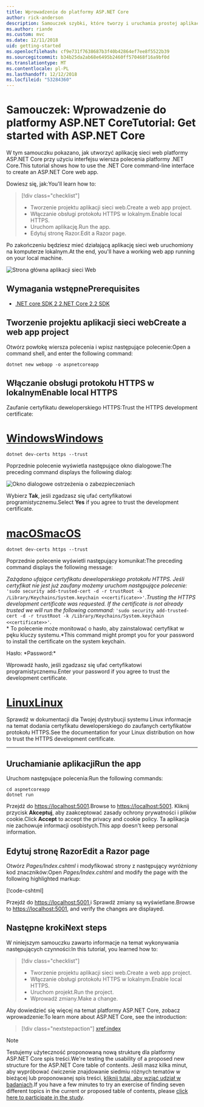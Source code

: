```yaml
---
title: Wprowadzenie do platformy ASP.NET Core
author: rick-anderson
description: Samouczek szybki, które tworzy i uruchamia prostej aplikacji Hello World przy użyciu platformy ASP.NET Core.
ms.author: riande
ms.custom: mvc
ms.date: 12/11/2018
uid: getting-started
ms.openlocfilehash: cf9e731f7638687b3f40b42864ef7ee8f5522b39
ms.sourcegitcommit: b34b25da2ab68e6495b2460ff570468f16a9bf0d
ms.translationtype: MT
ms.contentlocale: pl-PL
ms.lasthandoff: 12/12/2018
ms.locfileid: "53284360"
---
```

# <a name="tutorial-get-started-with-aspnet-core"></a><span data-ttu-id="975f8-103">Samouczek: Wprowadzenie do platformy ASP.NET Core</span><span class="sxs-lookup"><span data-stu-id="975f8-103">Tutorial: Get started with ASP.NET Core</span></span>

<span data-ttu-id="975f8-104">W tym samouczku pokazano, jak utworzyć aplikację sieci web platformy ASP.NET Core przy użyciu interfejsu wiersza polecenia platformy .NET Core.</span><span class="sxs-lookup"><span data-stu-id="975f8-104">This tutorial shows how to use the .NET Core command-line interface to create an ASP.NET Core web app.</span></span>

<span data-ttu-id="975f8-105">Dowiesz się, jak:</span><span class="sxs-lookup"><span data-stu-id="975f8-105">You'll learn how to:</span></span>

> [!div class="checklist"]
> * <span data-ttu-id="975f8-106">Tworzenie projektu aplikacji sieci web.</span><span class="sxs-lookup"><span data-stu-id="975f8-106">Create a web app project.</span></span>
> * <span data-ttu-id="975f8-107">Włączanie obsługi protokołu HTTPS w lokalnym.</span><span class="sxs-lookup"><span data-stu-id="975f8-107">Enable local HTTPS.</span></span>
> * <span data-ttu-id="975f8-108">Uruchom aplikację.</span><span class="sxs-lookup"><span data-stu-id="975f8-108">Run the app.</span></span>
> * <span data-ttu-id="975f8-109">Edytuj stronę Razor.</span><span class="sxs-lookup"><span data-stu-id="975f8-109">Edit a Razor page.</span></span>

<span data-ttu-id="975f8-110">Po zakończeniu będziesz mieć działającą aplikację sieci web uruchomiony na komputerze lokalnym.</span><span class="sxs-lookup"><span data-stu-id="975f8-110">At the end, you'll have a working web app running on your local machine.</span></span>

![Strona główna aplikacji sieci Web](_static/home-page.png)

## <a name="prerequisites"></a><span data-ttu-id="975f8-112">Wymagania wstępne</span><span class="sxs-lookup"><span data-stu-id="975f8-112">Prerequisites</span></span>

* [<span data-ttu-id="975f8-113">.NET core SDK 2,2</span><span class="sxs-lookup"><span data-stu-id="975f8-113">.NET Core 2.2 SDK</span></span>](https://www.microsoft.com/net/download/all)

## <a name="create-a-web-app-project"></a><span data-ttu-id="975f8-114">Tworzenie projektu aplikacji sieci web</span><span class="sxs-lookup"><span data-stu-id="975f8-114">Create a web app project</span></span>

<span data-ttu-id="975f8-115">Otwórz powłokę wiersza polecenia i wpisz następujące polecenie:</span><span class="sxs-lookup"><span data-stu-id="975f8-115">Open a command shell, and enter the following command:</span></span>

```console
dotnet new webapp -o aspnetcoreapp
```

## <a name="enable-local-https"></a><span data-ttu-id="975f8-116">Włączanie obsługi protokołu HTTPS w lokalnym</span><span class="sxs-lookup"><span data-stu-id="975f8-116">Enable local HTTPS</span></span>

<span data-ttu-id="975f8-117">Zaufanie certyfikatu deweloperskiego HTTPS:</span><span class="sxs-lookup"><span data-stu-id="975f8-117">Trust the HTTPS development certificate:</span></span>

# <a name="windowstabwindows"></a>[<span data-ttu-id="975f8-118">Windows</span><span class="sxs-lookup"><span data-stu-id="975f8-118">Windows</span></span>](#tab/windows)

```console
dotnet dev-certs https --trust
```

<span data-ttu-id="975f8-119">Poprzednie polecenie wyświetla następujące okno dialogowe:</span><span class="sxs-lookup"><span data-stu-id="975f8-119">The preceding command displays the following dialog:</span></span>

![Okno dialogowe ostrzeżenia o zabezpieczeniach](_static/cert.png)

<span data-ttu-id="975f8-121">Wybierz **Tak**, jeśli zgadzasz się ufać certyfikatowi programistycznemu.</span><span class="sxs-lookup"><span data-stu-id="975f8-121">Select **Yes** if you agree to trust the development certificate.</span></span>

# <a name="macostabmacos"></a>[<span data-ttu-id="975f8-122">macOS</span><span class="sxs-lookup"><span data-stu-id="975f8-122">macOS</span></span>](#tab/macos)

```console
dotnet dev-certs https --trust
```

<span data-ttu-id="975f8-123">Poprzednie polecenie wyświetli następujący komunikat:</span><span class="sxs-lookup"><span data-stu-id="975f8-123">The preceding command displays the following message:</span></span>

<span data-ttu-id="975f8-124">*Zażądano ufające certyfikatu deweloperskiego protokołu HTTPS. Jeśli certyfikat nie jest już zaufany możemy uruchom następujące polecenie:* `'sudo security add-trusted-cert -d -r trustRoot -k /Library/Keychains/System.keychain <<certificate>>'`.</span><span class="sxs-lookup"><span data-stu-id="975f8-124">*Trusting the HTTPS development certificate was requested. If the certificate is not already trusted we will run the following command:* `'sudo security add-trusted-cert -d -r trustRoot -k /Library/Keychains/System.keychain <<certificate>>'`.</span></span>  
<span data-ttu-id="975f8-125">\* To polecenie może monitować o hasło, aby zainstalować certyfikat w pęku kluczy systemu.</span><span class="sxs-lookup"><span data-stu-id="975f8-125">\*This command might prompt you for your password to install the certificate on the system keychain.</span></span>

<span data-ttu-id="975f8-126">Hasło: \*</span><span class="sxs-lookup"><span data-stu-id="975f8-126">Password:\*</span></span>

<span data-ttu-id="975f8-127">Wprowadź hasło, jeśli zgadzasz się ufać certyfikatowi programistycznemu.</span><span class="sxs-lookup"><span data-stu-id="975f8-127">Enter your password if you agree to trust the development certificate.</span></span>

# <a name="linuxtablinux"></a>[<span data-ttu-id="975f8-128">Linux</span><span class="sxs-lookup"><span data-stu-id="975f8-128">Linux</span></span>](#tab/linux)

<span data-ttu-id="975f8-129">Sprawdź w dokumentacji dla Twojej dystrybucji systemu Linux informacje na temat dodania certyfikatu deweloperskiego do zaufanych certyfikatów protokołu HTTPS.</span><span class="sxs-lookup"><span data-stu-id="975f8-129">See the documentation for your Linux distribution on how to trust the HTTPS development certificate.</span></span>

---

## <a name="run-the-app"></a><span data-ttu-id="975f8-130">Uruchamianie aplikacji</span><span class="sxs-lookup"><span data-stu-id="975f8-130">Run the app</span></span>

<span data-ttu-id="975f8-131">Uruchom następujące polecenia:</span><span class="sxs-lookup"><span data-stu-id="975f8-131">Run the following commands:</span></span>

```console
cd aspnetcoreapp
dotnet run
```

<span data-ttu-id="975f8-132">Przejdź do [https://localhost:5001](https://localhost:5001).</span><span class="sxs-lookup"><span data-stu-id="975f8-132">Browse to [https://localhost:5001](https://localhost:5001).</span></span> <span data-ttu-id="975f8-133">Kliknij przycisk **Akceptuj**, aby zaakceptować zasady ochrony prywatności i plików cookie.</span><span class="sxs-lookup"><span data-stu-id="975f8-133">Click **Accept** to accept the privacy and cookie policy.</span></span> <span data-ttu-id="975f8-134">Ta aplikacja nie zachowuje informacji osobistych.</span><span class="sxs-lookup"><span data-stu-id="975f8-134">This app doesn't keep personal information.</span></span>

## <a name="edit-a-razor-page"></a><span data-ttu-id="975f8-135">Edytuj stronę Razor</span><span class="sxs-lookup"><span data-stu-id="975f8-135">Edit a Razor page</span></span>

<span data-ttu-id="975f8-136">Otwórz *Pages/Index.cshtml* i modyfikować strony z następujący wyróżniony kod znaczników:</span><span class="sxs-lookup"><span data-stu-id="975f8-136">Open *Pages/Index.cshtml* and modify the page with the following highlighted markup:</span></span>

[!code-cshtml[](sample/index.cshtml?highlight=9)]

<span data-ttu-id="975f8-137">Przejdź do [ https://localhost:5001 ](https://localhost:5001)i Sprawdź zmiany są wyświetlane.</span><span class="sxs-lookup"><span data-stu-id="975f8-137">Browse to [https://localhost:5001](https://localhost:5001), and verify the changes are displayed.</span></span>

## <a name="next-steps"></a><span data-ttu-id="975f8-138">Następne kroki</span><span class="sxs-lookup"><span data-stu-id="975f8-138">Next steps</span></span>

<span data-ttu-id="975f8-139">W niniejszym samouczku zawarto informacje na temat wykonywania następujących czynności:</span><span class="sxs-lookup"><span data-stu-id="975f8-139">In this tutorial, you learned how to:</span></span>

> [!div class="checklist"]
> * <span data-ttu-id="975f8-140">Tworzenie projektu aplikacji sieci web.</span><span class="sxs-lookup"><span data-stu-id="975f8-140">Create a web app project.</span></span>
> * <span data-ttu-id="975f8-141">Włączanie obsługi protokołu HTTPS w lokalnym.</span><span class="sxs-lookup"><span data-stu-id="975f8-141">Enable local HTTPS.</span></span>
> * <span data-ttu-id="975f8-142">Uruchom projekt.</span><span class="sxs-lookup"><span data-stu-id="975f8-142">Run the project.</span></span>
> * <span data-ttu-id="975f8-143">Wprowadź zmiany.</span><span class="sxs-lookup"><span data-stu-id="975f8-143">Make a change.</span></span>

<span data-ttu-id="975f8-144">Aby dowiedzieć się więcej na temat platformy ASP.NET Core, zobacz wprowadzenie:</span><span class="sxs-lookup"><span data-stu-id="975f8-144">To learn more about ASP.NET Core, see the introduction:</span></span>

> [!div class="nextstepaction"]
> <xref:index>

> [!NOTE]
> <span data-ttu-id="975f8-145">Testujemy użyteczność proponowaną nową strukturę dla platformy ASP.NET Core spis treści.</span><span class="sxs-lookup"><span data-stu-id="975f8-145">We're testing the usability of a proposed new structure for the ASP.NET Core table of contents.</span></span> <span data-ttu-id="975f8-146">Jeśli masz kilka minut, aby wypróbować ćwiczenie znajdowanie siedmiu różnych tematów w bieżącej lub proponowanej spis treści, [kliknij tutaj, aby wziąć udział w badaniach](https://dpk4xbh5.optimalworkshop.com/treejack/aa11wn82).</span><span class="sxs-lookup"><span data-stu-id="975f8-146">If you have a few minutes to try an exercise of finding seven different topics in the current or proposed table of contents, please [click here to participate in the study](https://dpk4xbh5.optimalworkshop.com/treejack/aa11wn82).</span></span>

